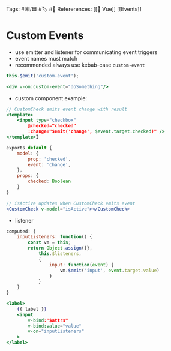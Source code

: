Tags: #🕸️/🟦 #🏷️ #📜️ 
Refererences: [[💚 Vue]] [[Events]]

# Custom Events

-   use emitter and listener for communicating event triggers
-   event names must match
-   recommended always use kebab-case `custom-event`
```jsx
this.$emit('custom-event');

<div v-on:custom-event="doSomething"/>
```

-   custom component example:
```jsx
// CustomCheck emits event change with result
<template>
	<input type="checkbox"
		@checked="checked"
		:change="$emit('change', $event.target.checked)" />
</template>Ï

exports default {
	model: {
		prop: 'checked',
		event: 'change',
	},
	props: {
		checked: Boolean
	}
}

// isActive updates when CustomCheck emits event
<CustomCheck v-model="isActive"></CustomCheck>
```

-   listener
```jsx
computed: {
	inputListeners: function() {
		const vm = this;
		return Object.assign({},
			this.$listeners,
			{
				input: function(event) {
					vm.$emit('input', event.target.value)
				}
			}
	}
}

<label>
	{{ label }}
	<input
		v-bind:"$attrs"
		v-bind:value="value"
		v-on="inputListeners"
	>
</label>
```